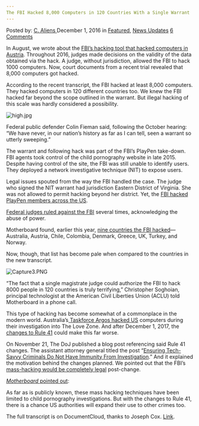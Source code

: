 ```yaml
---
The FBI Hacked 8,000 Computers in 120 Countries With a Single Warrant
---
```

<article class="post-listing post-16695 post type-post status-publish format-standard has-post-thumbnail hentry  tag-4548 tag-4599 tag-computers tag-countries tag-fbi tag-hacked tag-single tag-warrant">
    <div class="post-inner">
        <span>Posted by: <a href="https://www.deepdotweb.com/author/caliens/" title="">C. Aliens </a></span>
    <span>December 1, 2016</span>
    <span>in <a href="https://www.deepdotweb.com/category/deepdot-news/" rel="category tag">Featured</a>, <a href="https://www.deepdotweb.com/category/news-updates/" rel="category tag">News Updates</a></span>
    <span><a href="https://www.deepdotweb.com/2016/12/01/fbi-hacked-8000-computers-120-countries-single-warrant/#comments">6 Comments</a></span>
    </p>
    <div class="clear"></div>
    <div class="entry">
    <p>In August, we wrote about the <a href="https://www.deepdotweb.com/2016/08/07/fbis-operation-pacifier-hit-50-computers-austria/">FBI’s hacking tool that hacked computers in Austria</a>. Throughout 2016, judges made decisions on the validity of the data obtained via the hack. A judge, without jurisdiction, allowed the FBI to hack 1000 computers. Now, court documents from a recent trial revealed that 8,000 computers got hacked.</p>
    <p>According to the recent transcript, the FBI hacked at least 8,000 computers. They hacked computers in 120 different countries too. We knew the FBI hacked far beyond the scope outlined in the warrant. But illegal hacking of this scale was hardly considered a possibility.</p>
    <p><img class="wp-image-16696 aligncenter" src="/imgs/2016/11/high-jpg.jpeg" alt="high.jpg" width="861" height="407" srcset="/imgs/2016/11/high-jpg.jpeg 1200w, /imgs/2016/11/high-jpg-300x142.jpeg 300w, /imgs/2016/11/high-jpg-1024x484.jpeg 1024w" sizes="(max-width: 861px) 100vw, 861px" /></p>
    <p>Federal public defender Colin Fieman said, following the October hearing: “We have never, in our nation&#8217;s history as far as I can tell, seen a warrant so utterly sweeping.”</p>
    <p>The warrant and following hack was part of the FBI&#8217;s PlayPen take-down. FBI agents took control of the child pornography website in late 2015. Despite having control of the site, the FBI was still unable to identify users. They deployed a network investigative technique (NIT) to expose users.</p>
    <p>Legal issues spouted from the way the FBI handled the case. The judge who signed the NIT warrant had jurisdiction Eastern District of Virginia. She was not allowed to permit hacking beyond her district. Yet, the <a href="https://www.deepdotweb.com/2016/09/29/third-judge-rules-fbis-playpen-warrant-invalid/">FBI hacked PlayPen members across the US</a>.</p>
    <p><a href="https://www.deepdotweb.com/2016/10/26/knoxville-federal-judge-rules-fbi-playpen-case/">Federal judges ruled against the FBI</a> several times, acknowledging the abuse of power.</p>
    <p>Motherboard found, earlier this year, <a href="https://motherboard.vice.com/read/fbi-hacked-computers-in-australia-as-part-of-global-child-porn-sting">nine countries the FBI hacked</a>—Australia, Austria, Chile, Colombia, Denmark, Greece, UK, Turkey, and Norway.</p>
    <p>Now, though, that list has become pale when compared to the countries in the new transcript.</p>
    <p><img class="wp-image-16697 aligncenter" src="/imgs/2016/11/capture3-png.png" alt="Capture3.PNG" srcset="/imgs/2016/11/capture3-png.png 554w, /imgs/2016/11/capture3-png-300x133.png 300w" sizes="(max-width: 554px) 100vw, 554px" /></p>
    <p>“The fact that a single magistrate judge could authorize the FBI to hack 8000 people in 120 countries is truly terrifying,” Christopher Soghoian, principal technologist at the American Civil Liberties Union (ACLU) told Motherboard in a phone call.</p>
    <p>This type of hacking has become somewhat of a commonplace in the modern world. Australia&#8217;s<a href="https://www.deepdotweb.com/2016/08/22/australias-taskforce-argos-hacked-computers-located-us/"> Taskforce Argos hacked US</a> computers during their investigation into The Love Zone. And after December 1, 2017, the <a href="https://www.justice.gov/opa/blog/ensuring-tech-savvy-criminals-do-not-have-immunity-investigation">changes to Rule 41</a> could make this far worse.</p>
    <p>On November 21, The DoJ published a blog post referencing said Rule 41 changes. The assistant attorney general titled the post &#8220;<a href="https://www.justice.gov/opa/blog/ensuring-tech-savvy-criminals-do-not-have-immunity-investigation">Ensuring Tech-Savvy Criminals Do Not Have Immunity From Investigation</a>.&#8221; And it explained the motivation behind the changes planned. We pointed out that the FBI&#8217;s <a href="https://www.deepdotweb.com/2016/06/27/14627/">mass-hacking would be completely legal</a> post-change.</p>
    <p><a href="http://motherboard.vice.com/read/fbi-hacked-over-8000-computers-in-120-countries-based-on-one-warrant"><em>Motherboard </em></a><a href="http://motherboard.vice.com/read/fbi-hacked-over-8000-computers-in-120-countries-based-on-one-warrant">pointed out</a>:</p>
    <p>As far as is publicly known, these mass hacking techniques have been limited to child pornography investigations. But with the changes to Rule 41, there is a chance US authorities will expand their use to other crimes too.</p>
    <p>The full transcript is on DocumentCloud, thanks to Joseph Cox. <a href="https://www.documentcloud.org/documents/3224249-Hearing-in-Tippens-Day-1.html">Link</a>.</p>
    </div>
    <span style="display:none"><a href="https://www.deepdotweb.com/tag/120/" rel="tag">120</a> <a href="https://www.deepdotweb.com/tag/8000/" rel="tag">8000</a> <a href="https://www.deepdotweb.com/tag/computers/" rel="tag">computers</a> <a href="https://www.deepdotweb.com/tag/countries/" rel="tag">countries</a> <a href="https://www.deepdotweb.com/tag/fbi/" rel="tag">fbi</a> <a href="https://www.deepdotweb.com/tag/hacked/" rel="tag">hacked</a> <a href="https://www.deepdotweb.com/tag/single/" rel="tag">single</a> <a href="https://www.deepdotweb.com/tag/warrant/" rel="tag">warrant</a></span> <span style="display:none" class="updated">2016-12-01</span>
    <div style="display:none" class="vcard author" itemprop="author" itemscope itemtype="http://schema.org/Person"><strong class="fn" itemprop="name"><a href="https://www.deepdotweb.com/author/caliens/" title="Posts by C. Aliens" rel="author">C. Aliens</a></strong></div>
    </div>
</article>

